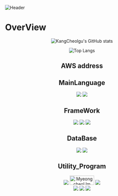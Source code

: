 
![Header](https://capsule-render.vercel.app/api?type=Waving&color=auto&height=300&section=header&text=KangCheolgu's%20Github&fontSize=60)

# OverView

<div align = center>
  
![KangCheolgu's GitHub stats](https://github-readme-stats.vercel.app/api?username=KangCheolgu&show_icons=true&theme=gruvbox)

![Top Langs](https://github-readme-stats.vercel.app/api/top-langs/?username=KangCheolgu&layout=compact&theme=synthwave)
  
## AWS address 
  
## MainLanguage

<img src="https://img.shields.io/badge/java-007396?&style=for-the-badge&logo=java&logoColor=white">
<img src="https://img.shields.io/badge/javascript-F7DF1E?style=for-the-badge&logo=javascript&logoColor=black">


## FrameWork
<img src="https://img.shields.io/badge/spring-6DB33F?style=for-the-badge&logo=spring&logoColor=white">
<img src="https://img.shields.io/badge/springboot-6DB33F?style=for-the-badge&logo=springboot&logoColor=white">
<img src="https://img.shields.io/badge/react-61DAFB?style=for-the-badge&logo=react&logoColor=black">

## DataBase
<img src="https://img.shields.io/badge/oracle-F80000?style=for-the-badge&logo=oracle&logoColor=white">
<img src="https://img.shields.io/badge/mariaDB-003545?style=for-the-badge&logo=mariaDB&logoColor=white">

## Utility_Program
<img src="https://img.shields.io/badge/amazonaws-232F3E?style=for-the-badge&logo=amazonaws&logoColor=white">
<img src="https://img.shields.io/badge/DBeaver-2196F3?style=for-the-badge&logo=&logoColor=white" alt="Myeongcheol Im" width="80" height="30">
<img src="https://img.shields.io/badge/linux-FCC624?style=for-the-badge&logo=linux&logoColor=black"><br/>
<img src="https://img.shields.io/badge/github-181717?style=for-the-badge&logo=github&logoColor=white">
<img src="https://img.shields.io/badge/apache tomcat-F8DC75?style=for-the-badge&logo=apachetomcat&logoColor=white">
<img src="https://img.shields.io/badge/gradle-02303A?style=for-the-badge&logo=gradle&logoColor=white">

</div>
